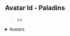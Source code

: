
## Avatar Id - Paladins
> int

<details markdown="1">
<summary>Avatars</summary>

Valid values are:
<table>
  <tr>
    <th>ID</th>
    <th>Name</th>
    <th>Image</th>
  </tr>
  
  <tr>
    <td>0</td>
    <td>Default</td>
    <td><img src="./0.png" height="32" width="32"/></td>
  </tr>
  
  <tr>
    <td>9918</td>
    <td>Origin</td>
    <td><img src="./9918.png" height="32" width="32"/></td>
  </tr>
  
  <tr>
    <td>23120</td>
    <td>Cosplay</td>
    <td><img src="./23120.png" height="32" width="32"/></td>
  </tr>
  
  <tr>
    <td>23203</td>
    <td>VIP</td>
    <td><img src="./23203.png" height="32" width="32"/></td>
  </tr>
  
  <tr>
    <td>23209</td>
    <td>Striker</td>
    <td><img src="./23209.png" height="32" width="32"/></td>
  </tr>
  
  <tr>
    <td>23226</td>
    <td>Terminating</td>
    <td><img src="./23226.gif" height="32" width="32"/></td>
  </tr>
  
  <tr>
    <td>23442</td>
    <td>Corrupter</td>
    <td><img src="./23442.gif" height="32" width="32"/></td>
  </tr>
  
  <tr>
    <td>23549</td>
    <td>The Lost Hand</td>
    <td><img src="./23549.png" height="32" width="32"/></td>
  </tr>
  
  <tr>
    <td>23550</td>
    <td>Oni Mask</td>
    <td><img src="./23550.png" height="32" width="32"/></td>
  </tr>
  
  <tr>
    <td>23552</td>
    <td>Cutesy Maeve</td>
    <td><img src="./23552.png" height="32" width="32"/></td>
  </tr>
  
  <tr>
    <td>23553</td>
    <td>Cutesy Snek</td>
    <td><img src="./23553.png" height="32" width="32"/></td>
  </tr>
  
  <tr>
    <td>23554</td>
    <td>Cutesy Zhin</td>
    <td><img src="./23554.png" height="32" width="32"/></td>
  </tr>
  
  <tr>
    <td>23555</td>
    <td>Goodnight</td>
    <td><img src="./23555.gif" height="32" width="32"/></td>
  </tr>
  
  <tr>
    <td>23564</td>
    <td>Shadowblade</td>
    <td><img src="./23564.gif" height="32" width="32"/></td>
  </tr>
  
  <tr>
    <td>23661</td>
    <td>Flametongue</td>
    <td><img src="./23661.png" height="32" width="32"/></td>
  </tr>
  
  <tr>
    <td>23662</td>
    <td>Snack Time</td>
    <td><img src="./23662.gif" height="32" width="32"/></td>
  </tr>
  
  <tr>
    <td>23714</td>
    <td>Death Speaker</td>
    <td><img src="./23714.png" height="32" width="32"/></td>
  </tr>
  
  <tr>
    <td>23715</td>
    <td>Knightmare</td>
    <td><img src="./23715.png" height="32" width="32"/></td>
  </tr>
  
  <tr>
    <td>23716</td>
    <td>Day Walker</td>
    <td><img src="./23716.png" height="32" width="32"/></td>
  </tr>
  
  <tr>
    <td>23717</td>
    <td>Harbinger</td>
    <td><img src="./23717.gif" height="32" width="32"/></td>
  </tr>
  
  <tr>
    <td>23924</td>
    <td>Synth</td>
    <td><img src="./23924.png" height="32" width="32"/></td>
  </tr>
  
  <tr>
    <td>23925</td>
    <td>Nom Nom</td>
    <td><img src="./23925.gif" height="32" width="32"/></td>
  </tr>
  
  <tr>
    <td>24079</td>
    <td>Cutesy Yeti</td>
    <td><img src="./24079.png" height="32" width="32"/></td>
  </tr>
  
  <tr>
    <td>24080</td>
    <td>Cutesy Lian</td>
    <td><img src="./24080.gif" height="32" width="32"/></td>
  </tr>
  
  <tr>
    <td>24081</td>
    <td>Rowdy Corsair</td>
    <td><img src="./24081.png" height="32" width="32"/></td>
  </tr>
  
  <tr>
    <td>24088</td>
    <td>Winter Workout</td>
    <td><img src="./24088.gif" height="32" width="32"/></td>
  </tr>
  
  <tr>
    <td>24120</td>
    <td>Suit Up</td>
    <td><img src="./24120.gif" height="32" width="32"/></td>
  </tr>
  
  <tr>
    <td>24143</td>
    <td>Shield Bearer</td>
    <td><img src="./24143.png" height="32" width="32"/></td>
  </tr>
  
  <tr>
    <td>24164</td>
    <td>The King</td>
    <td><img src="./24164.png" height="32" width="32"/></td>
  </tr>
  
  <tr>
    <td>24165</td>
    <td>Poppy</td>
    <td><img src="./24165.png" height="32" width="32"/></td>
  </tr>
  
  <tr>
    <td>24166</td>
    <td>Greenwood Friend</td>
    <td><img src="./24166.png" height="32" width="32"/></td>
  </tr>
  
  <tr>
    <td>24167</td>
    <td>White Knight</td>
    <td><img src="./24167.png" height="32" width="32"/></td>
  </tr>
  
  <tr>
    <td>24168</td>
    <td>Masterpiece</td>
    <td><img src="./24168.png" height="32" width="32"/></td>
  </tr>
  
  <tr>
    <td>24169</td>
    <td>Battle Rage</td>
    <td><img src="./24169.png" height="32" width="32"/></td>
  </tr>
  
  <tr>
    <td>24170</td>
    <td>Groverling</td>
    <td><img src="./24170.png" height="32" width="32"/></td>
  </tr>
  
  <tr>
    <td>24171</td>
    <td>Forkasen Wanderer</td>
    <td><img src="./24171.png" height="32" width="32"/></td>
  </tr>
  
  <tr>
    <td>24172</td>
    <td>Kitten</td>
    <td><img src="./24172.png" height="32" width="32"/></td>
  </tr>
  
  <tr>
    <td>24173</td>
    <td>Tigron Thief</td>
    <td><img src="./24173.png" height="32" width="32"/></td>
  </tr>
  
  <tr>
    <td>24174</td>
    <td>I WUV YOU</td>
    <td><img src="./24174.png" height="32" width="32"/></td>
  </tr>
  
  <tr>
    <td>24175</td>
    <td>Tepid Friendship</td>
    <td><img src="./24175.png" height="32" width="32"/></td>
  </tr>
  
  <tr>
    <td>24176</td>
    <td>Vulpin</td>
    <td><img src="./24176.png" height="32" width="32"/></td>
  </tr>
  
  <tr>
    <td>24177</td>
    <td>Dumpster Diver</td>
    <td><img src="./24177.png" height="32" width="32"/></td>
  </tr>
  
  <tr>
    <td>24178</td>
    <td>Abyssal Vessel</td>
    <td><img src="./24178.png" height="32" width="32"/></td>
  </tr>
  
  <tr>
    <td>24179</td>
    <td>The Returned</td>
    <td><img src="./24179.png" height="32" width="32"/></td>
  </tr>
  
  <tr>
    <td>24180</td>
    <td>Twilight Assassin</td>
    <td><img src="./24180.png" height="32" width="32"/></td>
  </tr>
  
  <tr>
    <td>24181</td>
    <td>Happy Huntress</td>
    <td><img src="./24181.png" height="32" width="32"/></td>
  </tr>
  
  <tr>
    <td>24182</td>
    <td>The Blossom</td>
    <td><img src="./24182.png" height="32" width="32"/></td>
  </tr>
  
  <tr>
    <td>24183</td>
    <td>Mirror Mirror</td>
    <td><img src="./24183.png" height="32" width="32"/></td>
  </tr>
  
  <tr>
    <td>24202</td>
    <td>Paladins Defense Force</td>
    <td><img src="./24202.png" height="32" width="32"/></td>
  </tr>
  
  <tr>
    <td>24203</td>
    <td>Imperial Magistrate</td>
    <td><img src="./24203.png" height="32" width="32"/></td>
  </tr>
  
  <tr>
    <td>24204</td>
    <td>Fire and Ice</td>
    <td><img src="./24204.gif" height="32" width="32"/></td>
  </tr>
  
  <tr>
    <td>24241</td>
    <td>Assembly of Champions</td>
    <td><img src="./24241.png" height="32" width="32"/></td>
  </tr>
  
  <tr>
    <td>24350</td>
    <td>Queen of Hearts</td>
    <td><img src="./24350.gif" height="32" width="32"/></td>
  </tr>
  
  <tr>
    <td>24354</td>
    <td>Future's Protector</td>
    <td><img src="./24354.png" height="32" width="32"/></td>
  </tr>
  
  <tr>
    <td>24355</td>
    <td>Squidly</td>
    <td><img src="./24355.png" height="32" width="32"/></td>
  </tr>
  
  <tr>
    <td>24356</td>
    <td>Forlorn Future</td>
    <td><img src="./24356.gif" height="32" width="32"/></td>
  </tr>
  
  <tr>
    <td>24375</td>
    <td>Dragon Queen</td>
    <td><img src="./24375.png" height="32" width="32"/></td>
  </tr>
  
  <tr>
    <td>24393</td>
    <td>Diamond Badge</td>
    <td><img src="./24393.png" height="32" width="32"/></td>
  </tr>
  
  <tr>
    <td>24394</td>
    <td>Gold Badge</td>
    <td><img src="./24394.png" height="32" width="32"/></td>
  </tr>
  
  <tr>
    <td>24482</td>
    <td>Blue Warrior</td>
    <td><img src="./24482.png" height="32" width="32"/></td>
  </tr>
  
  <tr>
    <td>24505</td>
    <td>How Quaint</td>
    <td><img src="./24505.gif" height="32" width="32"/></td>
  </tr>
  
  <tr>
    <td>24597</td>
    <td>Champions are Eternal</td>
    <td><img src="./24597.png" height="32" width="32"/></td>
  </tr>
  
  <tr>
    <td>24611</td>
    <td>Best Boy</td>
    <td><img src="./24611.gif" height="32" width="32"/></td>
  </tr>
  
  <tr>
    <td>24612</td>
    <td>Summer Blossom</td>
    <td><img src="./24612.png" height="32" width="32"/></td>
  </tr>
  
  <tr>
    <td>24669</td>
    <td>Vanguard</td>
    <td><img src="./24669.png" height="32" width="32"/></td>
  </tr>
  
  <tr>
    <td>24678</td>
    <td>Bubbles</td>
    <td><img src="./24678.gif" height="32" width="32"/></td>
  </tr>
  
  <tr>
    <td>24679</td>
    <td>Baby Steps</td>
    <td><img src="./24679.gif" height="32" width="32"/></td>
  </tr>
  
  <tr>
    <td>24680</td>
    <td>Dragon Forged</td>
    <td><img src="./24680.png" height="32" width="32"/></td>
  </tr>
  
  <tr>
    <td>24681</td>
    <td>Dwarven Strength</td>
    <td><img src="./24681.png" height="32" width="32"/></td>
  </tr>
  
  <tr>
    <td>24709</td>
    <td>Unrelenting</td>
    <td><img src="./24709.png" height="32" width="32"/></td>
  </tr>
  
  <tr>
    <td>24758</td>
    <td>Charming</td>
    <td><img src="./24758.gif" height="32" width="32"/></td>
  </tr>
  
  <tr>
    <td>24759</td>
    <td>Sunset</td>
    <td><img src="./24759.gif" height="32" width="32"/></td>
  </tr>
  
  <tr>
    <td>24760</td>
    <td>Lifesaver</td>
    <td><img src="./24760.png" height="32" width="32"/></td>
  </tr>
  
  <tr>
    <td>24824</td>
    <td>Beach Vibes</td>
    <td><img src="./24824.png" height="32" width="32"/></td>
  </tr>
  
  <tr>
    <td>24887</td>
    <td>Groovy Grover</td>
    <td><img src="./24887.png" height="32" width="32"/></td>
  </tr>
  
  <tr>
    <td>24888</td>
    <td>Grohk Rock</td>
    <td><img src="./24888.png" height="32" width="32"/></td>
  </tr>
  
  <tr>
    <td>24889</td>
    <td>Celebrity Io</td>
    <td><img src="./24889.png" height="32" width="32"/></td>
  </tr>
  
  <tr>
    <td>24890</td>
    <td>Popstar Skye</td>
    <td><img src="./24890.png" height="32" width="32"/></td>
  </tr>
  
  <tr>
    <td>24891</td>
    <td>Greaser Lex</td>
    <td><img src="./24891.png" height="32" width="32"/></td>
  </tr>
  
  <tr>
    <td>24892</td>
    <td>Fallen Champion</td>
    <td><img src="./24892.png" height="32" width="32"/></td>
  </tr>
  
  <tr>
    <td>24897</td>
    <td>Reckoning</td>
    <td><img src="./24897.png" height="32" width="32"/></td>
  </tr>
  
  <tr>
    <td>24898</td>
    <td>Resolute</td>
    <td><img src="./24898.png" height="32" width="32"/></td>
  </tr>
  
  <tr>
    <td>24969</td>
    <td>Redbeard</td>
    <td><img src="./24969.png" height="32" width="32"/></td>
  </tr>
  
  <tr>
    <td>24970</td>
    <td>Bubbly</td>
    <td><img src="./24970.png" height="32" width="32"/></td>
  </tr>
  
  <tr>
    <td>24972</td>
    <td>Pirateer</td>
    <td><img src="./24972.gif" height="32" width="32"/></td>
  </tr>
  
  <tr>
    <td>24973</td>
    <td>Kitsune</td>
    <td><img src="./24973.gif" height="32" width="32"/></td>
  </tr>
  
  <tr>
    <td>25021</td>
    <td>Blu</td>
    <td><img src="./25021.png" height="32" width="32"/></td>
  </tr>
  
  <tr>
    <td>25022</td>
    <td>Molly the Shark</td>
    <td><img src="./25022.png" height="32" width="32"/></td>
  </tr>
  
  <tr>
    <td>25138</td>
    <td>Suave Saguaro</td>
    <td><img src="./25138.png" height="32" width="32"/></td>
  </tr>
  
  <tr>
    <td>25139</td>
    <td>Wanted Man</td>
    <td><img src="./25139.png" height="32" width="32"/></td>
  </tr>
  
  <tr>
    <td>25140</td>
    <td>Bandit's Fury</td>
    <td><img src="./25140.gif" height="32" width="32"/></td>
  </tr>
  
  <tr>
    <td>25141</td>
    <td>Smoked</td>
    <td><img src="./25141.gif" height="32" width="32"/></td>
  </tr>
  
  <tr>
    <td>25161</td>
    <td>Lenny the Pirate</td>
    <td><img src="./25161.gif" height="32" width="32"/></td>
  </tr>
  
  <tr>
    <td>25222</td>
    <td>Goddess of Death</td>
    <td><img src="./25222.png" height="32" width="32"/></td>
  </tr>
  
  <tr>
    <td>25223</td>
    <td>Ska'drin Ash</td>
    <td><img src="./25223.png" height="32" width="32"/></td>
  </tr>
  
  <tr>
    <td>25224</td>
    <td>Dark Monarch</td>
    <td><img src="./25224.png" height="32" width="32"/></td>
  </tr>
  
  <tr>
    <td>25225</td>
    <td>Soul Briar</td>
    <td><img src="./25225.png" height="32" width="32"/></td>
  </tr>
  
  <tr>
    <td>25226</td>
    <td>Wukong</td>
    <td><img src="./25226.png" height="32" width="32"/></td>
  </tr>
  
  <tr>
    <td>25227</td>
    <td>Mischievous</td>
    <td><img src="./25227.gif" height="32" width="32"/></td>
  </tr>
  
  <tr>
    <td>25228</td>
    <td>Forest Protector</td>
    <td><img src="./25228.gif" height="32" width="32"/></td>
  </tr>
  
  <tr>
    <td>25229</td>
    <td>Ice Box</td>
    <td><img src="./25229.png" height="32" width="32"/></td>
  </tr>
  
  <tr>
    <td>25342</td>
    <td>2019 Charity Avatar</td>
    <td><img src="./25342.png" height="32" width="32"/></td>
  </tr>
  
  <tr>
    <td>25355</td>
    <td>Adanas the Balance-Master</td>
    <td><img src="./25355.png" height="32" width="32"/></td>
  </tr>
  
  <tr>
    <td>25356</td>
    <td>Gentleman Raum</td>
    <td><img src="./25356.png" height="32" width="32"/></td>
  </tr>
  
  <tr>
    <td>25357</td>
    <td>Tyra-nova</td>
    <td><img src="./25357.png" height="32" width="32"/></td>
  </tr>
  
  <tr>
    <td>25421</td>
    <td>Four Leaf Grover</td>
    <td><img src="./25421.png" height="32" width="32"/></td>
  </tr>
  
  <tr>
    <td>25422</td>
    <td>Termineaster</td>
    <td><img src="./25422.png" height="32" width="32"/></td>
  </tr>
  
  <tr>
    <td>25434</td>
    <td>Temple Guardian</td>
    <td><img src="./25434.gif" height="32" width="32"/></td>
  </tr>
  
  <tr>
    <td>25435</td>
    <td>Devious</td>
    <td><img src="./25435.gif" height="32" width="32"/></td>
  </tr>
  
  <tr>
    <td>25437</td>
    <td>Divine Priestess</td>
    <td><img src="./25437.png" height="32" width="32"/></td>
  </tr>
  
  <tr>
    <td>25438</td>
    <td>The Risen</td>
    <td><img src="./25438.png" height="32" width="32"/></td>
  </tr>
  
  <tr>
    <td>25506</td>
    <td>Scaled Menace</td>
    <td><img src="./25506.png" height="32" width="32"/></td>
  </tr>
  
  <tr>
    <td>25507</td>
    <td>Hunter's Fury</td>
    <td><img src="./25507.png" height="32" width="32"/></td>
  </tr>
  
  <tr>
    <td>25545</td>
    <td>Brood-Guard</td>
    <td><img src="./25545.gif" height="32" width="32"/></td>
  </tr>
  
  <tr>
    <td>25546</td>
    <td>Eye of Saurus</td>
    <td><img src="./25546.gif" height="32" width="32"/></td>
  </tr>
  
  <tr>
    <td>26291</td>
    <td>Survivor</td>
    <td><img src="./26291.png" height="32" width="32"/></td>
  </tr>
  
  <tr>
    <td>26325</td>
    <td>Captain's Guile</td>
    <td><img src="./26325.png" height="32" width="32"/></td>
  </tr>
  
  <tr>
    <td>26326</td>
    <td>Unstable Power</td>
    <td><img src="./26326.png" height="32" width="32"/></td>
  </tr>
  
  <tr>
    <td>26346</td>
    <td>Devotion</td>
    <td><img src="./26346.png" height="32" width="32"/></td>
  </tr>
  
  <tr>
    <td>26347</td>
    <td>Spirit</td>
    <td><img src="./26347.png" height="32" width="32"/></td>
  </tr>
  
  <tr>
    <td>26348</td>
    <td>Determination</td>
    <td><img src="./26348.png" height="32" width="32"/></td>
  </tr>
  
  <tr>
    <td>26349</td>
    <td>Passion</td>
    <td><img src="./26349.png" height="32" width="32"/></td>
  </tr>
  
  <tr>
    <td>26350</td>
    <td>Serene</td>
    <td><img src="./26350.gif" height="32" width="32"/></td>
  </tr>
  
  <tr>
    <td>26351</td>
    <td>Starry Eyed</td>
    <td><img src="./26351.gif" height="32" width="32"/></td>
  </tr>
  
  <tr>
    <td>26352</td>
    <td>Under the Sea</td>
    <td><img src="./26352.gif" height="32" width="32"/></td>
  </tr>
  
  <tr>
    <td>26510</td>
    <td>LGBTQIA+ Pride</td>
    <td><img src="./26510.png" height="32" width="32"/></td>
  </tr>
  
  <tr>
    <td>26521</td>
    <td>Winner Winner</td>
    <td><img src="./26521.png" height="32" width="32"/></td>
  </tr>
  
  <tr>
    <td>26759</td>
    <td>Blazing Spirit</td>
    <td><img src="./26759.gif" height="32" width="32"/></td>
  </tr>
  
  <tr>
    <td>26760</td>
    <td>Dark Gaze</td>
    <td><img src="./26760.gif" height="32" width="32"/></td>
  </tr>
  
  <tr>
    <td>26761</td>
    <td>Lily-hopper</td>
    <td><img src="./26761.png" height="32" width="32"/></td>
  </tr>
  
  <tr>
    <td>26762</td>
    <td>Knowledge-Seeker</td>
    <td><img src="./26762.png" height="32" width="32"/></td>
  </tr>
  
  <tr>
    <td>26763</td>
    <td>Trailblazer</td>
    <td><img src="./26763.png" height="32" width="32"/></td>
  </tr>
  
  <tr>
    <td>26764</td>
    <td>Ember</td>
    <td><img src="./26764.png" height="32" width="32"/></td>
  </tr>
  
  <tr>
    <td>26769</td>
    <td>Festive Menorah</td>
    <td><img src="./26769.png" height="32" width="32"/></td>
  </tr>
  
  <tr>
    <td>26770</td>
    <td>First Fruits</td>
    <td><img src="./26770.png" height="32" width="32"/></td>
  </tr>
  
  <tr>
    <td>26771</td>
    <td>Holiday Cheer</td>
    <td><img src="./26771.png" height="32" width="32"/></td>
  </tr>
  
  <tr>
    <td>26772</td>
    <td>Ruckus' New Year</td>
    <td><img src="./26772.png" height="32" width="32"/></td>
  </tr>
  
  <tr>
    <td>26774</td>
    <td>Beevie</td>
    <td><img src="./26774.png" height="32" width="32"/></td>
  </tr>
  
  <tr>
    <td>26776</td>
    <td>Harbinger of the End</td>
    <td><img src="./26776.png" height="32" width="32"/></td>
  </tr>
  
  <tr>
    <td>26779</td>
    <td>Bisexual Pride</td>
    <td><img src="./26779.png" height="32" width="32"/></td>
  </tr>
  
  <tr>
    <td>26780</td>
    <td>Asexual Pride</td>
    <td><img src="./26780.png" height="32" width="32"/></td>
  </tr>
  
  <tr>
    <td>26781</td>
    <td>Transgender Pride</td>
    <td><img src="./26781.png" height="32" width="32"/></td>
  </tr>
  
  <tr>
    <td>26782</td>
    <td>Non-Binary Pride</td>
    <td><img src="./26782.png" height="32" width="32"/></td>
  </tr>
  
  <tr>
    <td>26783</td>
    <td>Lesbian Pride</td>
    <td><img src="./26783.png" height="32" width="32"/></td>
  </tr>
  
  <tr>
    <td>26784</td>
    <td>Pansexual Pride</td>
    <td><img src="./26784.png" height="32" width="32"/></td>
  </tr>
  
  <tr>
    <td>26875</td>
    <td>Dark Deeds</td>
    <td><img src="./26875.png" height="32" width="32"/></td>
  </tr>
  
  <tr>
    <td>26876</td>
    <td>Beauty in Conflict</td>
    <td><img src="./26876.png" height="32" width="32"/></td>
  </tr>
  
  <tr>
    <td>26877</td>
    <td>Relic of Salvation</td>
    <td><img src="./26877.png" height="32" width="32"/></td>
  </tr>
  
  <tr>
    <td>26878</td>
    <td>Penitence</td>
    <td><img src="./26878.gif" height="32" width="32"/></td>
  </tr>
  
  <tr>
    <td>26879</td>
    <td>Uplifting Grace</td>
    <td><img src="./26879.gif" height="32" width="32"/></td>
  </tr>
  
  <tr>
    <td>26967</td>
    <td>Self-Sufficient</td>
    <td><img src="./26967.png" height="32" width="32"/></td>
  </tr>
  
  <tr>
    <td>26969</td>
    <td>The Maw</td>
    <td><img src="./26969.png" height="32" width="32"/></td>
  </tr>
  
  <tr>
    <td>26972</td>
    <td>Charmed, I'm Sure</td>
    <td><img src="./26972.png" height="32" width="32"/></td>
  </tr>
  
  <tr>
    <td>26973</td>
    <td>Magic Easter Moji</td>
    <td><img src="./26973.png" height="32" width="32"/></td>
  </tr>
  
  <tr>
    <td>26974</td>
    <td>Lunar New Year</td>
    <td><img src="./26974.png" height="32" width="32"/></td>
  </tr>
  
  <tr>
    <td>26975</td>
    <td>Ramadan</td>
    <td><img src="./26975.png" height="32" width="32"/></td>
  </tr>
  
  <tr>
    <td>26976</td>
    <td>Will U B Mine?</td>
    <td><img src="./26976.gif" height="32" width="32"/></td>
  </tr>
  
  <tr>
    <td>27097</td>
    <td>Virtual Pilot</td>
    <td><img src="./27097.png" height="32" width="32"/></td>
  </tr>
  
  <tr>
    <td>27098</td>
    <td>Raum.hack</td>
    <td><img src="./27098.png" height="32" width="32"/></td>
  </tr>
  
  <tr>
    <td>27099</td>
    <td>Multiplayer</td>
    <td><img src="./27099.png" height="32" width="32"/></td>
  </tr>
  
  <tr>
    <td>27111</td>
    <td>Birthday Party Cassie</td>
    <td><img src="./27111.png" height="32" width="32"/></td>
  </tr>
  
  <tr>
    <td>27112</td>
    <td>Birthday Party Mal'Damba</td>
    <td><img src="./27112.png" height="32" width="32"/></td>
  </tr>
  
  <tr>
    <td>27113</td>
    <td>Birthday Party Moji</td>
    <td><img src="./27113.png" height="32" width="32"/></td>
  </tr>
  
  <tr>
    <td>27114</td>
    <td>Birthday Party Io</td>
    <td><img src="./27114.png" height="32" width="32"/></td>
  </tr>
  
  <tr>
    <td>27115</td>
    <td>Birthday Party Buck</td>
    <td><img src="./27115.png" height="32" width="32"/></td>
  </tr>
  
  <tr>
    <td>27116</td>
    <td>Birthday Party Vora</td>
    <td><img src="./27116.png" height="32" width="32"/></td>
  </tr>
  
  <tr>
    <td>27117</td>
    <td>Birthday Party Luna</td>
    <td><img src="./27117.png" height="32" width="32"/></td>
  </tr>
  
  <tr>
    <td>27118</td>
    <td>Birthday Party Pip and Pepper</td>
    <td><img src="./27118.png" height="32" width="32"/></td>
  </tr>
  
  <tr>
    <td>27119</td>
    <td>Birthday Party Ying</td>
    <td><img src="./27119.png" height="32" width="32"/></td>
  </tr>
  
  <tr>
    <td>27120</td>
    <td>Birthday Party Yagorath</td>
    <td><img src="./27120.png" height="32" width="32"/></td>
  </tr>
  
  <tr>
    <td>27121</td>
    <td>Digital Space</td>
    <td><img src="./27121.gif" height="32" width="32"/></td>
  </tr>
  
  <tr>
    <td>27122</td>
    <td>E-motions</td>
    <td><img src="./27122.gif" height="32" width="32"/></td>
  </tr>
  
  <tr>
    <td>27123</td>
    <td>Malicious Software</td>
    <td><img src="./27123.gif" height="32" width="32"/></td>
  </tr>
  
  <tr>
    <td>27124</td>
    <td>Dev Environment</td>
    <td><img src="./27124.gif" height="32" width="32"/></td>
  </tr>
  
  <tr>
    <td>27258</td>
    <td>Deep Dive</td>
    <td><img src="./27258.png" height="32" width="32"/></td>
  </tr>
  
  <tr>
    <td>27259</td>
    <td>Sun, Sand, and Salt</td>
    <td><img src="./27259.png" height="32" width="32"/></td>
  </tr>
  
  <tr>
    <td>27260</td>
    <td>Summer Breeze</td>
    <td><img src="./27260.gif" height="32" width="32"/></td>
  </tr>
  
  <tr>
    <td>27393</td>
    <td>Chibi Chase</td>
    <td><img src="./27393.gif" height="32" width="32"/></td>
  </tr>
  
  <tr>
    <td>27394</td>
    <td>Chibi Valentina</td>
    <td><img src="./27394.gif" height="32" width="32"/></td>
  </tr>
  
  <tr>
    <td>27395</td>
    <td>Chibi Cammie</td>
    <td><img src="./27395.gif" height="32" width="32"/></td>
  </tr>
  
  <tr>
    <td>27396</td>
    <td>Chibi Yaz</td>
    <td><img src="./27396.gif" height="32" width="32"/></td>
  </tr>
  
  <tr>
    <td>27397</td>
    <td>Chibi Kazu</td>
    <td><img src="./27397.gif" height="32" width="32"/></td>
  </tr>
  
  <tr>
    <td>27398</td>
    <td>Dedicated</td>
    <td><img src="./27398.png" height="32" width="32"/></td>
  </tr>
  
  <tr>
    <td>27405</td>
    <td>Schism</td>
    <td><img src="./27405.png" height="32" width="32"/></td>
  </tr>
  
  <tr>
    <td>27450</td>
    <td>Adorable</td>
    <td><img src="./27450.gif" height="32" width="32"/></td>
  </tr>
  
  <tr>
    <td>27469</td>
    <td>Finch</td>
    <td><img src="./27469.png" height="32" width="32"/></td>
  </tr>
  
  <tr>
    <td>27642</td>
    <td>Hallowed Rei</td>
    <td><img src="./27642.png" height="32" width="32"/></td>
  </tr>
  
  <tr>
    <td>27643</td>
    <td>Hallowed Pip</td>
    <td><img src="./27643.png" height="32" width="32"/></td>
  </tr>
  
  <tr>
    <td>27644</td>
    <td>Hallowed Androxus</td>
    <td><img src="./27644.png" height="32" width="32"/></td>
  </tr>
  
  <tr>
    <td>27645</td>
    <td>Hallowed Evie</td>
    <td><img src="./27645.png" height="32" width="32"/></td>
  </tr>
  
  <tr>
    <td>27646</td>
    <td>Autumn Maeve</td>
    <td><img src="./27646.png" height="32" width="32"/></td>
  </tr>
  
  <tr>
    <td>27647</td>
    <td>Hallowed Io</td>
    <td><img src="./27647.gif" height="32" width="32"/></td>
  </tr>
  
  <tr>
    <td>27648</td>
    <td>Hallowed Willo</td>
    <td><img src="./27648.gif" height="32" width="32"/></td>
  </tr>
  
  <tr>
    <td>27649</td>
    <td>Hallowed Corvus</td>
    <td><img src="./27649.gif" height="32" width="32"/></td>
  </tr>
  
  <tr>
    <td>27650</td>
    <td>Hallowed Vatu</td>
    <td><img src="./27650.gif" height="32" width="32"/></td>
  </tr>
  
  <tr>
    <td>27651</td>
    <td>Hallowed Talus</td>
    <td><img src="./27651.gif" height="32" width="32"/></td>
  </tr>
  
  <tr>
    <td>27652</td>
    <td>Straight Ally Pride</td>
    <td><img src="./27652.png" height="32" width="32"/></td>
  </tr>
  
  <tr>
    <td>27653</td>
    <td>Genderqueer Pride</td>
    <td><img src="./27653.png" height="32" width="32"/></td>
  </tr>
  
  <tr>
    <td>27654</td>
    <td>Polysexual Pride</td>
    <td><img src="./27654.png" height="32" width="32"/></td>
  </tr>
  
  <tr>
    <td>27655</td>
    <td>Genderfluid Pride</td>
    <td><img src="./27655.png" height="32" width="32"/></td>
  </tr>
  
  <tr>
    <td>27656</td>
    <td>Agender Pride</td>
    <td><img src="./27656.png" height="32" width="32"/></td>
  </tr>
  
  <tr>
    <td>27657</td>
    <td>Demisexual Pride</td>
    <td><img src="./27657.png" height="32" width="32"/></td>
  </tr>
  
  <tr>
    <td>27658</td>
    <td>That Damned Smile</td>
    <td><img src="./27658.png" height="32" width="32"/></td>
  </tr>
  
  <tr>
    <td>27659</td>
    <td>Life and Death</td>
    <td><img src="./27659.png" height="32" width="32"/></td>
  </tr>
  
  <tr>
    <td>27660</td>
    <td>Hidden Desires</td>
    <td><img src="./27660.gif" height="32" width="32"/></td>
  </tr>
  
  <tr>
    <td>27819</td>
    <td>Sea Queen's Gaze</td>
    <td><img src="./27819.png" height="32" width="32"/></td>
  </tr>
  
  <tr>
    <td>27821</td>
    <td>Snuggle Up</td>
    <td><img src="./27821.png" height="32" width="32"/></td>
  </tr>
  
  <tr>
    <td>27824</td>
    <td>Better</td>
    <td><img src="./27824.png" height="32" width="32"/></td>
  </tr>
  
  <tr>
    <td>27889</td>
    <td>Moji</td>
    <td><img src="./27889.png" height="32" width="32"/></td>
  </tr>
  
  <tr>
    <td>27890</td>
    <td>Ash</td>
    <td><img src="./27890.png" height="32" width="32"/></td>
  </tr>
  
  <tr>
    <td>27891</td>
    <td>Cassie</td>
    <td><img src="./27891.png" height="32" width="32"/></td>
  </tr>
  
  <tr>
    <td>27892</td>
    <td>Grohk</td>
    <td><img src="./27892.png" height="32" width="32"/></td>
  </tr>
  
  <tr>
    <td>27893</td>
    <td>Grover</td>
    <td><img src="./27893.png" height="32" width="32"/></td>
  </tr>
  
  <tr>
    <td>27894</td>
    <td>Makoa</td>
    <td><img src="./27894.png" height="32" width="32"/></td>
  </tr>
  
  <tr>
    <td>27895</td>
    <td>Mal'Damba</td>
    <td><img src="./27895.png" height="32" width="32"/></td>
  </tr>
  
  <tr>
    <td>27896</td>
    <td>Bomb King</td>
    <td><img src="./27896.png" height="32" width="32"/></td>
  </tr>
  
  <tr>
    <td>28041</td>
    <td>Floating Lucipurr</td>
    <td><img src="./28041.png" height="32" width="32"/></td>
  </tr>
  
  <tr>
    <td>28042</td>
    <td>Maeve Charm</td>
    <td><img src="./28042.png" height="32" width="32"/></td>
  </tr>
  
  <tr>
    <td>28044</td>
    <td>Pensive</td>
    <td><img src="./28044.png" height="32" width="32"/></td>
  </tr>
  
  <tr>
    <td>28045</td>
    <td>Year of the Tigron</td>
    <td><img src="./28045.png" height="32" width="32"/></td>
  </tr>
  
  <tr>
    <td>28046</td>
    <td>Insert Coin</td>
    <td><img src="./28046.png" height="32" width="32"/></td>
  </tr>
  
  <tr>
    <td>28047</td>
    <td>Target Acquired</td>
    <td><img src="./28047.png" height="32" width="32"/></td>
  </tr>
  
  <tr>
    <td>28049</td>
    <td>St. Barik's Day</td>
    <td><img src="./28049.png" height="32" width="32"/></td>
  </tr>
  
  <tr>
    <td>28050</td>
    <td>Lovely Saati</td>
    <td><img src="./28050.png" height="32" width="32"/></td>
  </tr>
  
  <tr>
    <td>28051</td>
    <td>Lovely Azaan</td>
    <td><img src="./28051.png" height="32" width="32"/></td>
  </tr>
  
  <tr>
    <td>28052</td>
    <td>Lovely Io</td>
    <td><img src="./28052.png" height="32" width="32"/></td>
  </tr>
  
  <tr>
    <td>28053</td>
    <td>Lovely Raum</td>
    <td><img src="./28053.gif" height="32" width="32"/></td>
  </tr>
  
  <tr>
    <td>28054</td>
    <td>Fauxll</td>
    <td><img src="./28054.png" height="32" width="32"/></td>
  </tr>
  
  <tr>
    <td>28055</td>
    <td>Lovely Zigs</td>
    <td><img src="./28055.gif" height="32" width="32"/></td>
  </tr>
  
  <tr>
    <td>28056</td>
    <td>Lovely Viktor</td>
    <td><img src="./28056.png" height="32" width="32"/></td>
  </tr>
  
  <tr>
    <td>28057</td>
    <td>Lovely Mal'Damba</td>
    <td><img src="./28057.gif" height="32" width="32"/></td>
  </tr>
  
  <tr>
    <td>28058</td>
    <td>Lovely Ash</td>
    <td><img src="./28058.gif" height="32" width="32"/></td>
  </tr>
  
  <tr>
    <td>28059</td>
    <td>Lovely Sha Lin</td>
    <td><img src="./28059.png" height="32" width="32"/></td>
  </tr>
  
  <tr>
    <td>28061</td>
    <td>Final Test</td>
    <td><img src="./28061.gif" height="32" width="32"/></td>
  </tr>
  
  <tr>
    <td>28062</td>
    <td>Valentine's Day 2022</td>
    <td><img src="./28062.gif" height="32" width="32"/></td>
  </tr>
  
  <tr>
    <td>30652</td>
    <td>Atlas</td>
    <td><img src="./30652.png" height="32" width="32"/></td>
  </tr>
  
  <tr>
    <td>30653</td>
    <td>Furia/Seris</td>
    <td><img src="./30653.png" height="32" width="32"/></td>
  </tr>
  
  <tr>
    <td>30654</td>
    <td>Imani</td>
    <td><img src="./30654.png" height="32" width="32"/></td>
  </tr>
  
  <tr>
    <td>30655</td>
    <td>Jenos</td>
    <td><img src="./30655.png" height="32" width="32"/></td>
  </tr>
  
  <tr>
    <td>30656</td>
    <td>Lian</td>
    <td><img src="./30656.png" height="32" width="32"/></td>
  </tr>
  
  <tr>
    <td>30657</td>
    <td>Skye</td>
    <td><img src="./30657.png" height="32" width="32"/></td>
  </tr>
  
  <tr>
    <td>30658</td>
    <td>Vora</td>
    <td><img src="./30658.png" height="32" width="32"/></td>
  </tr>
  
  <tr>
    <td>30659</td>
    <td>Ruckus</td>
    <td><img src="./30659.png" height="32" width="32"/></td>
  </tr>
  
  <tr>
    <td>30662</td>
    <td>Bossfight Koga</td>
    <td><img src="./30662.png" height="32" width="32"/></td>
  </tr>
  
  <tr>
    <td>30663</td>
    <td>WHIPPED CREAM Cassie</td>
    <td><img src="./30663.png" height="32" width="32"/></td>
  </tr>
  
  <tr>
    <td>30664</td>
    <td>Monstercat Vibe</td>
    <td><img src="./30664.gif" height="32" width="32"/></td>
  </tr>
  
  <tr>
    <td>30665</td>
    <td>GG Magree Skye</td>
    <td><img src="./30665.gif" height="32" width="32"/></td>
  </tr>
  
  <tr>
    <td>30666</td>
    <td>Easter 2022</td>
    <td><img src="./30666.png" height="32" width="32"/></td>
  </tr>
  
  <tr>
    <td>30667</td>
    <td>Ramadan 2022</td>
    <td><img src="./30667.png" height="32" width="32"/></td>
  </tr>
  
  <tr>
    <td>30877</td>
    <td>Dark Embrace Io</td>
    <td><img src="./30877.png" height="32" width="32"/></td>
  </tr>
  
  <tr>
    <td>30879</td>
    <td>Dark Embrace Bomb King</td>
    <td><img src="./30879.png" height="32" width="32"/></td>
  </tr>
  
  <tr>
    <td>30880</td>
    <td>Queen of the Knight</td>
    <td><img src="./30880.png" height="32" width="32"/></td>
  </tr>
  
  <tr>
    <td>30881</td>
    <td>Seeker's Gaze</td>
    <td><img src="./30881.gif" height="32" width="32"/></td>
  </tr>
  
  <tr>
    <td>30882</td>
    <td>Eyes of the Beholder</td>
    <td><img src="./30882.gif" height="32" width="32"/></td>
  </tr>
  
  <tr>
    <td>31016</td>
    <td>Blake Belladonna</td>
    <td><img src="./31016.png" height="32" width="32"/></td>
  </tr>
  
  <tr>
    <td>31017</td>
    <td>Yang Xiao Long</td>
    <td><img src="./31017.png" height="32" width="32"/></td>
  </tr>
  
  <tr>
    <td>31018</td>
    <td>Weiss Schnee</td>
    <td><img src="./31018.png" height="32" width="32"/></td>
  </tr>
  
  <tr>
    <td>31019</td>
    <td>Qrow Branwen</td>
    <td><img src="./31019.png" height="32" width="32"/></td>
  </tr>
  
  <tr>
    <td>31020</td>
    <td>Ruby Rose</td>
    <td><img src="./31020.gif" height="32" width="32"/></td>
  </tr>
  
  <tr>
    <td>31021</td>
    <td>Salem, the Witch</td>
    <td><img src="./31021.gif" height="32" width="32"/></td>
  </tr>
  
  <tr>
    <td>31226</td>
    <td>Io Love You</td>
    <td><img src="./31226.gif" height="32" width="32"/></td>
  </tr>
  
  <tr>
    <td>31227</td>
    <td>A-Vora-Ble</td>
    <td><img src="./31227.gif" height="32" width="32"/></td>
  </tr>
  
  <tr>
    <td>31228</td>
    <td>Feeling Cute</td>
    <td><img src="./31228.png" height="32" width="32"/></td>
  </tr>
  
  <tr>
    <td>31229</td>
    <td>Stellar Gaze</td>
    <td><img src="./31229.png" height="32" width="32"/></td>
  </tr>
  
  <tr>
    <td>31230</td>
    <td>Echoes of Ascension</td>
    <td><img src="./31230.png" height="32" width="32"/></td>
  </tr>
  
  <tr>
    <td>31231</td>
    <td>Dashing Duelist</td>
    <td><img src="./31231.png" height="32" width="32"/></td>
  </tr>
  
  <tr>
    <td>31455</td>
    <td>Kasumi</td>
    <td><img src="./31455.png" height="32" width="32"/></td>
  </tr>
  
  <tr>
    <td>31480</td>
    <td>Abyss Cultist</td>
    <td><img src="./31480.png" height="32" width="32"/></td>
  </tr>
  
  <tr>
    <td>31481</td>
    <td>Soulweaver</td>
    <td><img src="./31481.gif" height="32" width="32"/></td>
  </tr>
  
  <tr>
    <td>31482</td>
    <td>Oni Tiberius</td>
    <td><img src="./31482.png" height="32" width="32"/></td>
  </tr>
  
  <tr>
    <td>31483</td>
    <td>Karasu</td>
    <td><img src="./31483.gif" height="32" width="32"/></td>
  </tr>
  
  <tr>
    <td>31676</td>
    <td>Eternal Prisoner</td>
    <td><img src="./31676.png" height="32" width="32"/></td>
  </tr>
  
  <tr>
    <td>31678</td>
    <td>Mine Forever</td>
    <td><img src="./31678.png" height="32" width="32"/></td>
  </tr>
  
  <tr>
    <td>31682</td>
    <td>Feathered Feast</td>
    <td><img src="./31682.png" height="32" width="32"/></td>
  </tr>
  
  <tr>
    <td>31684</td>
    <td>From The Ashes</td>
    <td><img src="./31684.gif" height="32" width="32"/></td>
  </tr>
  
  <tr>
    <td>31685</td>
    <td>Teasing Tresses</td>
    <td><img src="./31685.gif" height="32" width="32"/></td>
  </tr>
  
  <tr>
    <td>bug_out</td>
    <td>Bug Out</td>
    <td><img src="./bug_out.png" height="32" width="32"/></td>
  </tr>
  
  <tr>
    <td>hrx</td>
    <td>Zephyr</td>
    <td><img src="./hrx.gif" height="32" width="32"/></td>
  </tr>
  
  <tr>
    <td>Class_Puppet</td>
    <td>Class Puppet</td>
    <td><img src="./Class_Puppet.png" height="32" width="32"/></td>
  </tr>
  
  <tr>
    <td>Dark_Embrace_Pip</td>
    <td>Dark Embrace Pip</td>
    <td><img src="./Dark_Embrace_Pip.png" height="32" width="32"/></td>
  </tr>
  
  <tr>
    <td>Eye_Captain</td>
    <td>Eye Captain</td>
    <td><img src="./Eye_Captain.png" height="32" width="32"/></td>
  </tr>
  
  <tr>
    <td>Justin_OH_Khan</td>
    <td>Justin OH Khan</td>
    <td><img src="./Justin_OH_Khan.png" height="32" width="32"/></td>
  </tr>
  
  <tr>
    <td>Lurking</td>
    <td>Lurking</td>
    <td><img src="./Lurking.gif" height="32" width="32"/></td>
  </tr>
  
  <tr>
    <td>Sweet_Lucipurr</td>
    <td>Sweet Lucipurr</td>
    <td><img src="./Sweet_Lucipurr.gif" height="32" width="32"/></td>
  </tr>
  
</table>
</details>
